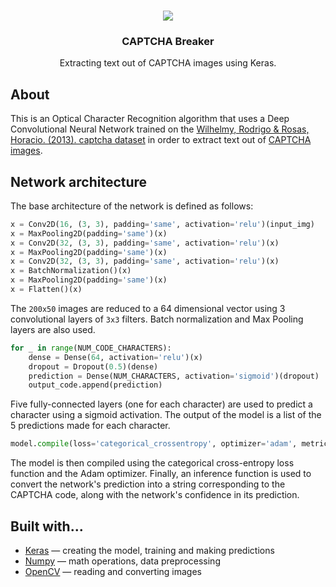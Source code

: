 
<br />
<p align="center">
  <a href="#">
	  <img src="https://i.imgur.com/5XWoAcH.png">
 </a>

<h3 align="center">CAPTCHA Breaker</h3>
<p align="center">
    Extracting text out of CAPTCHA images using Keras.
 <br />


## About

This is an Optical Character Recognition algorithm that uses a Deep Convolutional Neural Network trained on the [Wilhelmy, Rodrigo & Rosas, Horacio. (2013). captcha dataset](https://www.researchgate.net/publication/248380891_captcha_dataset) in order to extract text out of [CAPTCHA images](http://www.captcha.net/).

## Network architecture

The base architecture of the network is defined as follows:
```python
x = Conv2D(16, (3, 3), padding='same', activation='relu')(input_img)
x = MaxPooling2D(padding='same')(x)
x = Conv2D(32, (3, 3), padding='same', activation='relu')(x)
x = MaxPooling2D(padding='same')(x)
x = Conv2D(32, (3, 3), padding='same', activation='relu')(x)
x = BatchNormalization()(x)
x = MaxPooling2D(padding='same')(x)
x = Flatten()(x)
```

The `200x50` images are reduced  to a 64 dimensional vector using 3 convolutional layers of  `3x3` filters.
Batch normalization and Max Pooling layers are also used.

```python
for _ in range(NUM_CODE_CHARACTERS):
	dense = Dense(64, activation='relu')(x)
	dropout = Dropout(0.5)(dense)
	prediction = Dense(NUM_CHARACTERS, activation='sigmoid')(dropout)
	output_code.append(prediction)
```
Five fully-connected layers (one for each character) are used to predict a character using a sigmoid activation.
The output of the model is a list of the 5 predictions made for each character.


```python
model.compile(loss='categorical_crossentropy', optimizer='adam', metrics=['accuracy'])
```
The model is then compiled using the categorical cross-entropy loss function and the Adam optimizer.
Finally, an inference function is used to convert the network's prediction into a string corresponding to the CAPTCHA code, along with the network's confidence in its prediction.


## Built with...
* [Keras](https://keras.io/) — creating the model, training and making predictions
* [Numpy](https://numpy.org/) — math operations, data preprocessing
* [OpenCV](https://opencv.org/) — reading and converting images

